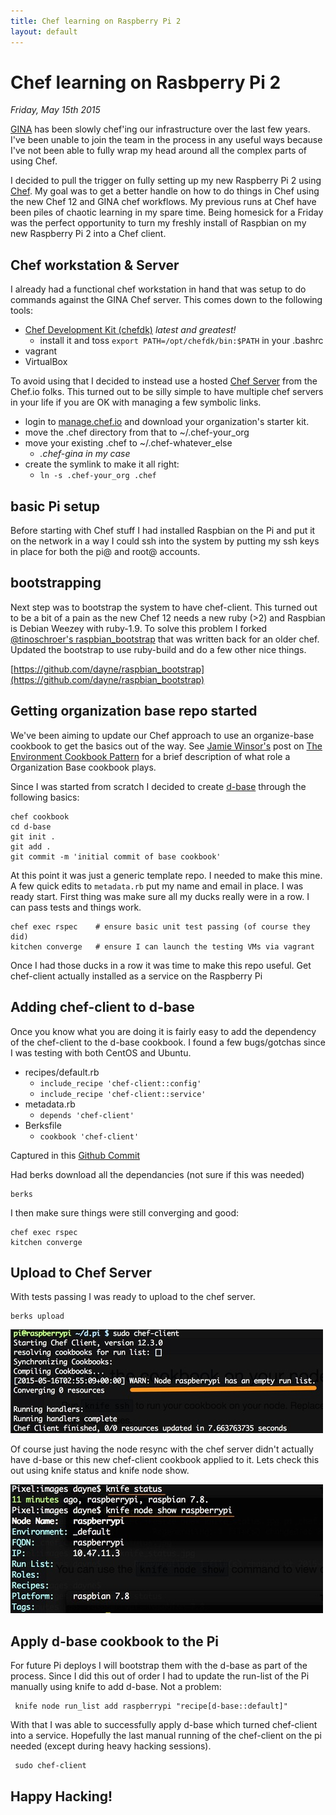 ```yaml
---
title: Chef learning on Raspberry Pi 2
layout: default
---
```


# Chef learning on Rasbperry Pi 2

_Friday, May 15th 2015_

[GINA](http://gina.alaska.edu) has been slowly chef'ing our infrastructure over the last few years.  I've been unable to join the team in the process in any useful ways because I've not been able to fully wrap my head around all the complex parts of using Chef.  

I decided to pull the trigger on fully setting up my new Raspberry Pi 2 using [Chef](http://chef.io).  My goal was to get a better handle on how to do things in Chef using the new Chef 12 and GINA chef workflows.  My previous runs at Chef have been piles of chaotic learning in my spare time.  Being homesick for a Friday was the perfect opportunity to turn my freshly install of Raspbian on my new Raspberry Pi 2 into a Chef client.

## Chef workstation & Server

I already had a functional chef workstation in hand that was setup to do commands against the GINA Chef server.  This comes down to the following tools:

* [Chef Development Kit (chefdk)](https://downloads.chef.io/chef-dk/) _latest and greatest!_
  * install it and toss ``export PATH=/opt/chefdk/bin:$PATH`` in your .bashrc
* vagrant
* VirtualBox

To avoid using that I decided to instead use a hosted [Chef Server](https://manage.chef.io) from the Chef.io folks.  This turned out to be silly simple to have multiple chef servers in your life if you are OK with managing a few symbolic links.

* login to [manage.chef.io](https://manage.chef.io) and download your organization's starter kit.
* move the .chef directory from that to ~/.chef-your_org
* move your existing .chef to ~/.chef-whatever_else
  * _.chef-gina in my case_
* create the symlink to make it all right:
  * ``ln -s .chef-your_org .chef``

## basic Pi setup

Before starting with Chef stuff I had installed Raspbian on the Pi and put it on the network in a way I could ssh into the system by putting my ssh keys in place for both the pi@ and root@ accounts.

## bootstrapping

Next step was to bootstrap the system to have chef-client.  This turned out to be a bit of a pain as the new Chef 12 needs a new ruby (>2) and Raspbian is Debian Weezey with ruby-1.9.  To solve this problem I forked [@tinoschroer's raspbian_bootstrap](https://github.com/tinoschroeter/raspbian_bootstrap) that was written back for an older chef.  Updated the bootstrap to use ruby-build and do a few other nice things.

  [https://github.com/dayne/raspbian_bootstrap](https://github.com/dayne/raspbian_bootstrap)

## Getting organization base repo started

We've been aiming to update our Chef approach to use an organize-base cookbook to get the basics out of the way.  See [Jamie Winsor's](http://blog.vialstudios.com/) post on [The Environment Cookbook Pattern](http://blog.vialstudios.com/the-environment-cookbook-pattern/) for a brief description of what role a Organization Base cookbook plays.

Since I was started from scratch I decided to create [d-base](https://github.com/dayne/d-base) through the following basics:

```shell
chef cookbook
cd d-base
git init .
git add .
git commit -m 'initial commit of base cookbook'
```

At this point it was just a generic template repo.  I needed to make this mine.  A few quick edits to ``metadata.rb`` put my name and email in place.  I was ready start.  First thing was make sure all my ducks really were in a row.  I can pass tests and things work.

```shell
chef exec rspec    # ensure basic unit test passing (of course they did)
kitchen converge   # ensure I can launch the testing VMs via vagrant
```

Once I had those ducks in a row it was time to make this repo useful.  Get chef-client actually installed as a service on the Raspberry Pi

## Adding chef-client to d-base

Once you know what you are doing it is fairly easy to add the dependency of the chef-client to the d-base cookbook.  I found a few bugs/gotchas since I was testing with both CentOS and Ubuntu.  

* recipes/default.rb
  * ``include_recipe 'chef-client::config'``
  * ``include_recipe 'chef-client::service'``
* metadata.rb
  * ``depends 'chef-client'``
* Berksfile
  * ``cookbook 'chef-client'``

Captured in this [Github Commit](https://github.com/dayne/d-base/commit/1c319bd0790e64053bf2318b617efa4610eec343)

Had berks download all the dependancies (not sure if this was needed)

    berks

I then make sure things were still converging and good:

    chef exec rspec
    kitchen converge

## Upload to Chef Server

With tests passing I was ready to upload to the chef server.

    berks upload


![chef-client on the pi](/images/pi_chef_client-empty_run_list.jpg)

Of course just having the node resync with the chef server didn't actually have d-base or this new chef-client cookbook applied to it.  Lets check this out using knife status and knife node show.

![knife status - knife node show](/images/pi_chef_client-knife_status-node_show.jpg)

## Apply d-base cookbook to the Pi

For future Pi deploys I will bootstrap them with the d-base as part of the process.  Since I did this out of order I had to update the run-list of the Pi manually using knife to add d-base.  Not a problem:

     knife node run_list add raspberrypi "recipe[d-base::default]"

With that I was able to successfully apply d-base which turned chef-client into a service.  Hopefully the last manual running of the chef-client on the pi needed (except during heavy hacking sessions).

     sudo chef-client

## Happy Hacking!
